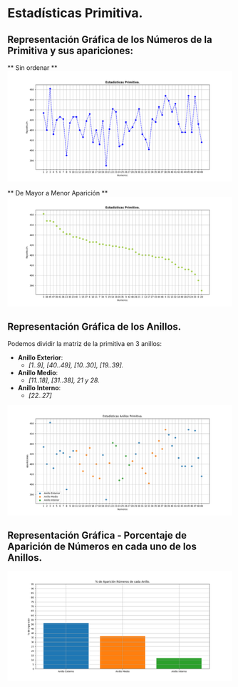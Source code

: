 # Estadísticas Primitiva.
## Representación Gráfica de los Números de la Primitiva y sus apariciones:
** Sin ordenar **
![Visualizacion Numeros Primitiva](https://raw.githubusercontent.com/RubenMolinaG/Estadisticas-Primitiva/main/img/Visualización_Números_Primitiva_Plot.png "Visualizacion Numeros Primitiva")

** De Mayor a Menor Aparición **
![Visualizacion Numeros Primitiva Ordenados](https://raw.githubusercontent.com/RubenMolinaG/Estadisticas-Primitiva/main/img/Visualización_Números_Primitiva_Ordenados.png "Visualizacion Numeros Primitiva Ordenados")

## Representación Gráfica de los Anillos.
Podemos dividir la matriz de la primitiva en 3 anillos:
- **Anillo Exterior**:
    - _[1..9], [40..49], [10..30], [19..39]._
- **Anillo Medio**:
    - _[11..18], [31..38], 21 y 28._
- **Anillo Interno**:
    - _[22..27]_

![Visualizacion Anillos Primitiva](https://raw.githubusercontent.com/RubenMolinaG/Estadisticas-Primitiva/main/img/Visualizacion_Anillos_Primitiva.png "Visualizacion Anillos Primitiva")

## Representación Gráfica - Porcentaje de Aparición de Números en cada uno de los Anillos.
![Visualizacion Porcentajes Anillos Primitiva](https://raw.githubusercontent.com/RubenMolinaG/Estadisticas-Primitiva/main/img/Visualizacion_Porcentaje_Anillos_Primitiva.png "Visualizacion Porcentajes Anillos Primitiva")



